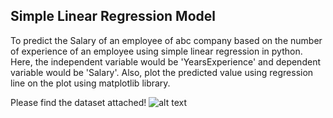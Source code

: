 ## Simple Linear Regression Model

To predict the Salary of an employee of abc company based on the number of experience of an employee using simple linear regression in python. Here, the independent variable would be 'YearsExperience' and dependent variable would be 'Salary'. Also, plot the predicted value using regression line on the plot using matplotlib library.

Please find the dataset attached!
![alt text](https://github.com/prtk1306/MachineLearning/blob/master/ML%20Logo.PNG "Machine Learning")
